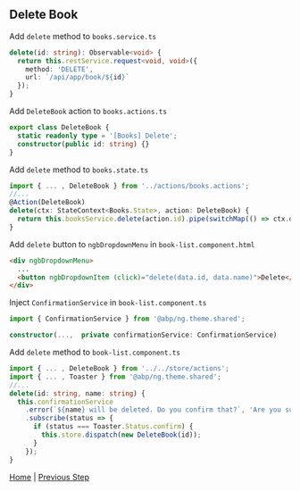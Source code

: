 ## Delete Book

Add `delete` method to `books.service.ts`

```typescript
delete(id: string): Observable<void> {
  return this.restService.request<void, void>({
    method: 'DELETE',
    url: `/api/app/book/${id}`
  });
}
```

Add `DeleteBook` action to `books.actions.ts`

```typescript
export class DeleteBook {
  static readonly type = '[Books] Delete';
  constructor(public id: string) {}
}
```

Add `delete` method to `books.state.ts`

```typescript
import { ... , DeleteBook } from '../actions/books.actions';
//...
@Action(DeleteBook)
delete(ctx: StateContext<Books.State>, action: DeleteBook) {
  return this.booksService.delete(action.id).pipe(switchMap(() => ctx.dispatch(new GetBooks())));
}
```

Add `delete` button to `ngbDropdownMenu` in `book-list.component.html`

```html
<div ngbDropdownMenu>
  ...
  <button ngbDropdownItem (click)="delete(data.id, data.name)">Delete</button>
</div>
```

Inject `ConfirmationService` in `book-list.component.ts`

```typescript
import { ConfirmationService } from '@abp/ng.theme.shared';

constructor(...,  private confirmationService: ConfirmationService)
```

Add `delete` method to `book-list.component.ts`

```typescript
import { ... , DeleteBook } from '../../store/actions';
import { ... , Toaster } from '@abp/ng.theme.shared';
//...
delete(id: string, name: string) {
  this.confirmationService
    .error(`${name} will be deleted. Do you confirm that?`, 'Are you sure?')
    .subscribe(status => {
      if (status === Toaster.Status.confirm) {
        this.store.dispatch(new DeleteBook(id));
      }
    });
}
```

[Home](./../../../README.md) | [Previous Step](StepByStep/../../Step9/Step9.md)
